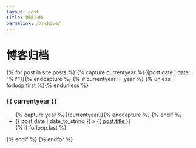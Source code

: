 ```yaml
---
layout: post
title: 博客归档
permalink: /archive/
---
```


<div class="page-content wc-container">
  <h1>博客归档</h1>  
  {% for post in site.posts %}
  	{% capture currentyear %}{{post.date | date: "%Y"}}{% endcapture %}
  	{% if currentyear != year %}
    	{% unless forloop.first %}</ul>{% endunless %}
    		<h3>{{ currentyear }}</h3>
    		<ul class="posts">
    		{% capture year %}{{currentyear}}{% endcapture %}
  		{% endif %}
    <li>
        <span>{{ post.date | date_to_string }}</span> &raquo;
        <a href="{{ post.url | prepend: site.baseurl }}">{{ post.title }}</a>
    </li>
    {% if forloop.last %}</ul>{% endif %}
{% endfor %}
</div>
